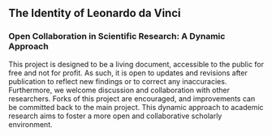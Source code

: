## The Identity of Leonardo da Vinci

### Open Collaboration in Scientific Research: A Dynamic Approach

This project is designed to be a living document, accessible to the public for free and not for profit. As such, it is open to updates and revisions after publication to reflect new findings or to correct any inaccuracies. Furthermore, we welcome discussion and collaboration with other researchers. Forks of this project are encouraged, and improvements can be committed back to the main project. This dynamic approach to academic research aims to foster a more open and collaborative scholarly environment.
